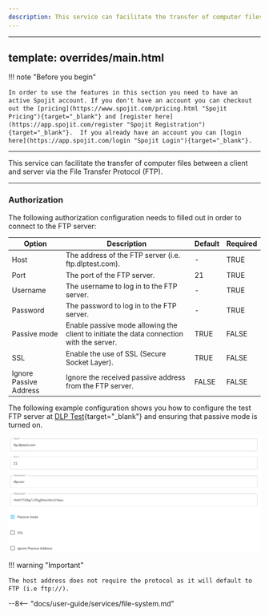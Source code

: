 ```yaml
---
description: This service can facilitate the transfer of computer files between a client and server via the File Transfer Protocol (FTP). This FTP service can be added to your workflow and connect and share data with other services.
---
```

---
template: overrides/main.html
---
!!! note "Before you begin" 

    In order to use the features in this section you need to have an active Spojit account. If you don't have an account you can checkout out the [pricing](https://www.spojit.com/pricing.html "Spojit Pricing"){target="_blank"} and [register here](https://app.spojit.com/register "Spojit Registration"){target="_blank"}.  If you already have an account you can [login here](https://app.spojit.com/login "Spojit Login"){target="_blank"}.
___
  
This service can facilitate the transfer of computer files between a client and server via the File Transfer Protocol (FTP).
___
### Authorization

The following authorization configuration needs to filled out in order to connect to the FTP server:

| Option | Description | Default | Required |
| ----------- | ----------- | ----------- | ----------- |
| Host | The address of the FTP server (i.e. ftp.dlptest.com). | - | TRUE |
| Port | The port of the FTP server. | 21 | TRUE |
| Username | The username to log in to the FTP server. | - | TRUE |
| Password | The password to log in to the FTP server. | - | TRUE |
| Passive mode | Enable passive mode allowing the client to initiate the data connection with the server. | TRUE | FALSE |
| SSL | Enable the use of SSL (Secure Socket Layer). | TRUE | FALSE |
| Ignore Passive Address | Ignore the received passive address from the FTP server. | FALSE | FALSE |

The following example configuration shows you how to configure the test FTP server at [DLP Test](https://dlptest.com/ftp-test){target="_blank"} and ensuring that passive mode is turned on.

![FTP Authorization Configuration](/assets/images/services/ftp-service/authorization-configuration.png "FTP Authorization Configuration")

!!! warning "Important"

    The host address does not require the protocol as it will default to FTP (i.e ftp://).

--8<-- "docs/user-guide/services/file-system.md"